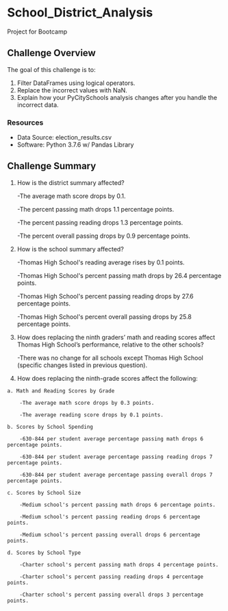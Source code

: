 # School_District_Analysis
Project for Bootcamp

## Challenge Overview
    
The goal of this challenge is to:
  1. Filter DataFrames using logical operators.
  2. Replace the incorrect values with NaN.
  3. Explain how your PyCitySchools analysis changes after you handle the incorrect data.

### Resources

- Data Source: election_results.csv
- Software: Python 3.7.6 w/ Pandas Library

## Challenge Summary

  1. How is the district summary affected?
  
        -The average math score drops by 0.1.
        
        -The percent passing math drops 1.1 percentage points.
        
        -The percent passing reading drops 1.3 percentage points.
        
        -The percent overall passing drops by 0.9 percentage points.
        
  2. How is the school summary affected?
  
        -Thomas High School's reading average rises by 0.1 points.
        
        -Thomas High School's percent passing math drops by 26.4 percentage points.
        
        -Thomas High School's percent passing reading drops by 27.6 percentage points.
        
        -Thomas High School's percent overall passing drops by 25.8 percentage points.
        
        
  3. How does replacing the ninth graders’ math and reading scores affect Thomas High School’s performance, relative to the other schools?
  
        -There was no change for all schools except Thomas High School (specific changes listed in previous question).
        
  4. How does replacing the ninth-grade scores affect the following:
  
    a. Math and Reading Scores by Grade
    
        -The average math score drops by 0.3 points.
        
        -The average reading score drops by 0.1 points.
        
    b. Scores by School Spending
    
        -630-844 per student average percentage passing math drops 6 percentage points.
        
        -630-844 per student average percentage passing reading drops 7 percentage points.
        
        -630-844 per student average percentage passing overall drops 7 percentage points.
        
    c. Scores by School Size
    
        -Medium school's percent passing math drops 6 percentage points.
        
        -Medium school's percent passing reading drops 6 percentage points.
        
        -Medium school's percent passing overall drops 6 percentage points.
        
    d. Scores by School Type
    
        -Charter school's percent passing math drops 4 percentage points.
        
        -Charter school's percent passing reading drops 4 percentage points.
        
        -Charter school's percent passing overall drops 3 percentage points.
        
